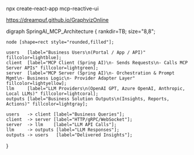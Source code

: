 
npx create-react-app mcp-reactive-ui


https://dreampuf.github.io/GraphvizOnline

digraph SpringAI_MCP_Architecture {
    rankdir=TB;
    size="8,8";

    node [shape=rect style="rounded,filled"];

    users   [label="Business Users\n(Portal / App / API)" fillcolor=lightblue];
    client  [label="MCP Client (Spring AI)\n- Sends Requests\n- Calls MCP Server APIs" fillcolor=lightgreen];
    server  [label="MCP Server (Spring AI)\n- Orchestration & Prompt Mgmt\n- Business Logic\n- Provider Adapter Layer" fillcolor=lightyellow];
    llm     [label="LLM Providers\n(OpenAI GPT, Azure OpenAI, Anthropic, Local LLMs)" fillcolor=lightcoral];
    outputs [label="Business Solution Outputs\n(Insights, Reports, Actions)" fillcolor=lightgray];

    users   -> client [label="Business Queries"];
    client  -> server [label="HTTP/gRPC/WebSocket"];
    server  -> llm    [label="LLM API Calls"];
    llm     -> outputs [label="LLM Responses"];
    outputs -> users   [label="Delivered Insights"];
}
